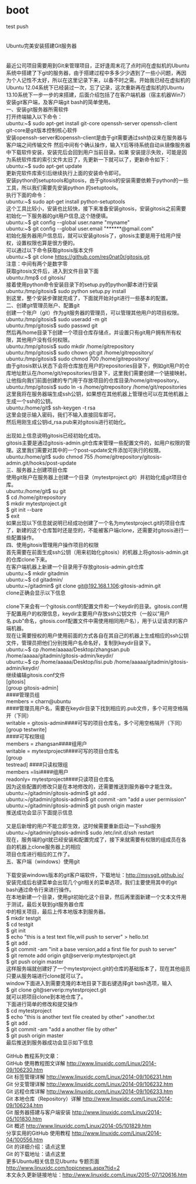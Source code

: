 # boot<br />
test push<br />
<br />
<br />
Ubuntu完美安装搭建Git服务器<br />
<br />
<br />
最近公司项目需要用到Git来管理项目，正好逢周末花了点时间在虚拟机的Ubuntu系统中搭建了下git的服务器，由于搭建过程中多多少少遇到了一些小问题，再因为个人记性不太好，所以在这里记录下来，以备不时之需。开始我已经在虚拟机的Ubuntu 12.04系统下已经装过一次，忘了记录，这次重新再在虚拟机的Ubuntu 13.10系统下一步一步的来搭建，后面介绍包括了在客户端机器（宿主机器Win7）安装git客户端，及客户端git bash的简单使用。<br />
一、安装git服务器所需软件<br />
打开终端输入以下命令：<br />
ubuntu:~$ sudo apt-get install git-core openssh-server openssh-client<br />
git-core是git版本控制核心软件<br />
安装openssh-server和openssh-client是由于git需要通过ssh协议来在服务器与客户端之间传输文件
然后中间有个确认操作，输入Y后等待系统自动从镜像服务器中下载软件安装，安装完后会回到用户当前目录。如果
安装提示失败，可能是因为系统软件库的索引文件太旧了，先更新一下就可以了，更新命令如下：<br />
ubuntu:~$ sudo apt-get update <br />
更新完软件库索引后继续执行上面的安装命令即可。<br />
安装python的setuptools和gitosis，由于gitosis的安装需要依赖于python的一些工具，所以我们需要先安装python
的setuptools。<br />
执行下面的命令：<br />
ubuntu:~$ sudo apt-get install python-setuptools<br />
这个工具比较小，安装也比较快，接下来准备安装gitosis，安装gitosis之前需要初始化一下服务器的git用户信息,这个随便填。<br />
ubuntu:~$ git config --global user.name "myname"<br />
ubuntu:~$ git config --global user.email "******@gmail.com"<br />
初始化服务器用户信息后，就可以安装gitosis了，gitosis主要是用于给用户授权，设置权限也算是很方便的。<br />
可以通过以下命令获取gitosis版本文件<br />
ubuntu:~$ git clone https://github.com/res0nat0r/gitosis.git<br />
注意：中间有两个是数字零<br />
获取gitosis文件后，进入到文件目录下面<br />
ubuntu:/tmp$ cd gitosis/<br />
接着使用python命令安装目录下的setup.py的python脚本进行安装<br />
ubuntu:/tmp/gitosis$ sudo python setup.py install<br />
到这里，整个安装步骤就完成了，下面就开始对git进行一些基本的配置。<br />
二、创建git管理员账户、配置git<br />
创建一个账户（git）作为git服务器的管理员，可以管理其他用户的项目权限。<br />
ubuntu:/tmp/gitosis$ sudo useradd -m git<br />
ubuntu:/tmp/gitosis$ sudo passwd git<br />
然后再/home目录下创建一个项目仓库存储点，并设置只有git用户拥有所有权限，其他用户没有任何权限。<br />
ubuntu:/tmp/gitosis$ sudo mkdir /home/gitrepository<br />
ubuntu:/tmp/gitosis$ sudo chown git:git /home/gitrepository/<br />
ubuntu:/tmp/gitosis$ sudo chmod 700 /home/gitrepository/<br />
由于gitosis默认状态下会将仓库放在用户的repositories目录下，例如git用户的仓库地址默认在/home/git/repositories/目录下，这里我们需要创建一个链接映射。让他指向我们前面创建的专门用于存放项目的仓库目录/home/gitrepository。<br />
ubuntu:/tmp/gitosis$ sudo ln -s /home/gitrepository /home/git/repositories<br />
这里我将在服务器端生成ssh公钥，如果想在其他机器上管理也可以在其他机器上生成一个ssh的公钥。<br />
ubuntu:/home/git$ ssh-keygen -t rsa<br />
这里会提示输入密码，我们不输入直接回车即可。<br />
然后用刚生成公钥id_rsa.pub来对gitosis进行初始化。<br />
 <br />
出现如上信息说明gitosis已经初始化成功。<br />
gitosis主要是通过gitosis-admin.git仓库来管理一些配置文件的，如用户权限的管理。这里我们需要对其中的一个post-update文件添加可执行的权限。<br />
ubuntu:/home/git$ sudo chmod 755 /home/gitrepository/gitosis-admin.git/hooks/post-update<br />
三、服务器上创建项目仓库<br />
使用git账户在服务器上创建一个目录（mytestproject.git）并初始化成git项目仓库。<br />
ubuntu:/home/git$ su git<br />
$ cd /home/gitrepository<br />
$ mkdir mytestproject.git<br />
$ git init --bare<br />
$ exit<br />
如果出现以下信息就说明已经成功创建了一个名为mytestproject.git的项目仓库了，新建的这个仓库暂时还是空的，不能被客户端clone，还需要对gitosis进行一些配置操作。<br />
四、使用gitosis管理用户操作项目的权限<br />
首先需要在前面生成ssh公钥（用来初始化gitosis）的机器上将gitosis-admin.git的仓库clone下来。<br />
在客户端机器上新建一个目录用于存放gitosis-admin.git仓库<br />
ubuntu:~$ mkdir gitadmin<br />
ubuntu:~$ cd gitadmin/<br />
ubuntu:~/gitadmin$ git clone git@192.168.1.106:gitosis-admin.git<br />
clone正确会显示以下信息<br />
 <br />
clone下来会有一个gitosis.conf的配置文件和一个keydir的目录。gitosis.conf用于配置用户的权限信息，keydir主要用户存放ssh公钥文件（一般以“用户名.pub”命名，gitosis.conf配置文件中需使用相同用户名），用于认证请求的客户端机器。<br />
现在让需要授权的用户使用前面的方式各自在其自己的机器上生成相应的ssh公钥文件，管理员把他们分别按用户名命名好，复制到keydir目录下。<br />
ubuntu:~$ cp /home/aaaaa/Desktop/zhangsan.pub /home/aaaaa/gitadmin/gitosis-admin/keydir/<br />
ubuntu:~$ cp /home/aaaaa/Desktop/lisi.pub /home/aaaaa/gitadmin/gitosis-admin/keydir/<br />
继续编辑gitosis.conf文件<br />
[gitosis]<br />
[group gitosis-admin] <br />
####管理员组<br />
members = charn@ubuntu <br />
####管理员用户名，需要在keydir目录下找到相应的.pub文件，多个可用空格隔开（下同）<br />
writable = gitosis-admin####可写的项目仓库名，多个可用空格隔开（下同）<br />
[group testwrite] <br />
####可写权限组<br />
members = zhangsan####组用户<br />
writable = mytestproject####可写的项目仓库名<br />
[group<br />
 testread] ####只读权限组<br />
members =lisi####组用户<br />
readonly= mytestproject####只读项目仓库名<br />
因为这些配置的修改只是在本地修改的，还需要推送到服务器中才能生效。<br />
ubuntu:~/gitadmin/gitosis-admin$ git add .<br />
ubuntu:~/gitadmin/gitosis-admin$ git commit -am "add a user permission"<br />
ubuntu:~/gitadmin/gitosis-admin$ git push origin master<br />
推送成功会显示下面提示信息<br />
 <br />
又是后新增的用户不能立即生效，这时候需要重新启动一下sshd服务<br />
ubuntu:~/gitadmin/gitosis-admin$ sudo /etc/init.d/ssh restart<br />
现在，服务端的git就已经安装和配置完成了，接下来就需要有权限的组成员在各自的机器上clone服务器上的相应<br />
项目仓库进行相应的工作了。<br />
五、客户端（windows）使用git<br /><br />
下载安装windows版本的git客户端软件，下载地址：http://msysgit.github.io/<br />
安装完成后右键菜单会出现几个git相关的菜单选项，我们主要使用其中的git<br />
 bash通过命令行来进行操作。<br />
在本地新建一个目录，使用git初始化这个目录，然后再里面新建一个文本文件用于测试，最后关联到git服务器仓库<br />
中的相关项目，最后上传本地版本到服务器。<br />
$ mkdir testgit<br />
$ cd testgit<br />
$ git init<br />
$ echo "this is a test text file,will push to server" > hello.txt<br />
$ git add .<br />
$ git commit -am "init a base version,add a first file for push to server"<br />
$ git remote add origin git@serverip:mytestproject.git<br />
$ git push origin master<br />
这样服务端就创建好了一个mytestproject.git的仓库的基础版本了，现在其他组员只要从服务端进行clone就可以了。<br />
window下面进入到需要克隆的本地目录下面右键选择git bash选项，输入<br />
$ git clone git@serverip:mytestproject.git<br />
就可以把项目clone到本地仓库了。<br />
下面进行简单的修改和提交操作<br />
$ cd mytestproject<br />
$ echo "this is another text file created by other" >another.txt<br />
$ git add .<br />
$ git commit -am "add a another file by other"<br />
$ git push origin master<br />
最后推送到服务器成功会显示如下信息<br />
 <br />
GitHub 教程系列文章： <br />
GitHub 使用教程图文详解  http://www.linuxidc.com/Linux/2014-09/106230.htm <br />
Git 标签管理详解 http://www.linuxidc.com/Linux/2014-09/106231.htm <br />
Git 分支管理详解 http://www.linuxidc.com/Linux/2014-09/106232.htm <br />
Git 远程仓库详解 http://www.linuxidc.com/Linux/2014-09/106233.htm <br />
Git 本地仓库（Repository）详解 http://www.linuxidc.com/Linux/2014-09/106234.htm <br />
Git 服务器搭建与客户端安装  http://www.linuxidc.com/Linux/2014-05/101830.htm <br />
Git 概述 http://www.linuxidc.com/Linux/2014-05/101829.htm <br />
分享实用的GitHub 使用教程 http://www.linuxidc.com/Linux/2014-04/100556.htm <br />
Git 的详细介绍：请点这里<br />
Git 的下载地址：请点这里<br />
更多Ubuntu相关信息见Ubuntu 专题页面 http://www.linuxidc.com/topicnews.aspx?tid=2<br />
本文永久更新链接地址：http://www.linuxidc.com/Linux/2015-07/120616.htm<br />
<br />
<br />
